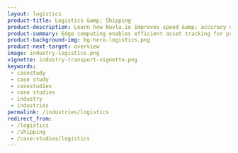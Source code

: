 ```yaml
---
layout: logistics
product-title: Logistics &amp; Shipping
product-description: Learn how Nuvla.io improves speed &amp; accuracy of warehouse operations while ensuring safety &amp; respecting privacy
product-summary: Edge computing enables efficient asset tracking for process optimisation, performance monitoring, as well as health and safety monitoring, while maintaining privacy and anonymity of the work force.
product-background-img: bg-hero-logistics.png
product-next-target: overview
image: industry-logistics.png
vignette: industry-transport-vignette.png
keywords:
 - casestudy
 - case study
 - casestudies
 - case studies
 - industry
 - industries
permalink: /industries/logistics
redirect_from:
 - /logistics
 - /shipping
 - /case-studies/logistics
---
```

